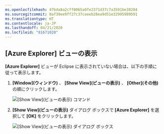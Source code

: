 ```yaml
---
ms.openlocfilehash: 47bda8a2cff0065a0fe2371d37c7a3591be30284
ms.sourcegitcommit: 0af39ee9ff27c37ceeeb28ea9d51e32995989591
ms.translationtype: HT
ms.contentlocale: ja-JP
ms.lasthandoff: 04/21/2020
ms.locfileid: "81671028"
---
```

## <a name="displaying-the-azure-explorer-view"></a>[Azure Explorer] ビューの表示

**[Azure Explorer]** ビューが Eclipse に表示されていない場合は、以下の手順に従って表示します。

1. **[Window]\(ウィンドウ\)** 、 **[Show View]\(ビューの表示\)** 、 **[Other]\(その他\)** の順にクリックします。

   ![[Show View]\(ビューの表示\) コマンド](../media/show-azure-explorer/show-az-exp-01.png)

2. **[Show View]\(ビューの表示\)** ダイアログ ボックスで **[Azure Explorer]** を選択して **[OK]** をクリックします。

   ![[Show View]\(ビューの表示\) ダイアログ ボックス](../media/show-azure-explorer/show-az-exp-02.png)

